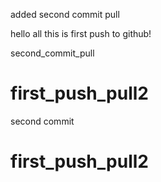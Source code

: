 
added second commit pull



hello all this is first push to github!






second_commit_pull
# first_push_pull2

second commit
# first_push_pull2



